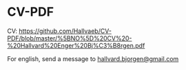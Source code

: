 # CV-PDF

CV: https://github.com/Hallvaeb/CV-PDF/blob/master/%5BNO%5D%20CV%20-%20Hallvard%20Enger%20Bj%C3%B8rgen.pdf

For english, send a message to hallvard.bjorgen@gmail.com
